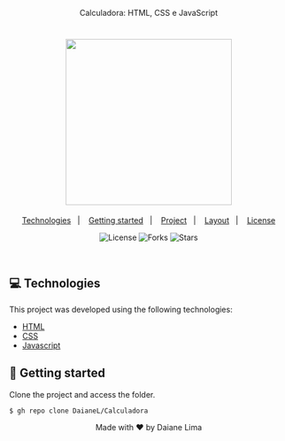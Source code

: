 <p align="center">
Calculadora: HTML, CSS e JavaScript
</p>
<h1 align="center">
    <img src="https://user-images.githubusercontent.com/101367198/180683048-fc9d3ce4-1de6-4410-b2a5-e2a61d96f828.png" width="300px">
</h1>

<p align="center">
  <a href="#-technologies">Technologies</a>&nbsp;&nbsp;&nbsp;|&nbsp;&nbsp;&nbsp;
  <a href="#-layout">Getting started</a>&nbsp;&nbsp;&nbsp;|&nbsp;&nbsp;&nbsp;
  <a href="#-project">Project</a>&nbsp;&nbsp;&nbsp;|&nbsp;&nbsp;&nbsp;
  <a href="#-layout">Layout</a>&nbsp;&nbsp;&nbsp;|&nbsp;&nbsp;&nbsp;
  <a href="#-license">License</a>
</p>

<p align="center">
  <img  src="https://img.shields.io/static/v1?label=license&message=MIT&color=5965E0&labelColor=121214" alt="License">
  
  <img src="https://img.shields.io/github/forks/JorgeFPeres/App_React_PodCastr?label=forks&message=MIT&color=5965E0&labelColor=121214" alt="Forks">

  <img src="https://img.shields.io/github/stars/JorgeFPeres/App_React_PodCastr?label=stars&message=MIT&color=5965E0&labelColor=121214" alt="Stars">
</p>

<br>

## 💻 Technologies

This project was developed using the following technologies:

- [HTML](https://#)
- [CSS](https://#)
- [Javascript](https://#)



## 🚀 Getting started

Clone the project and access the folder.

```bash
$ gh repo clone DaianeL/Calculadora
```


<p align="center">Made with ❤️ by Daiane Lima</p>
